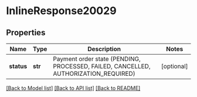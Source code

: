# InlineResponse20029

## Properties
Name | Type | Description | Notes
------------ | ------------- | ------------- | -------------
**status** | **str** | Payment order state (PENDING, PROCESSED, FAILED, CANCELLED, AUTHORIZATION_REQUIRED) | [optional] 

[[Back to Model list]](../README.md#documentation-for-models) [[Back to API list]](../README.md#documentation-for-api-endpoints) [[Back to README]](../README.md)


